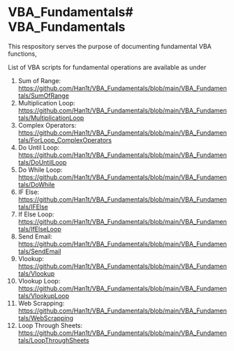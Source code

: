 # VBA_Fundamentals# VBA_Fundamentals
This respository serves the purpose of documenting fundamental VBA functions, 

List of VBA scripts for fundamental operations are available as under

1. Sum of Range: https://github.com/Han1t/VBA_Fundamentals/blob/main/VBA_Fundamentals/SumOfRange 
2. Multiplication Loop: https://github.com/Han1t/VBA_Fundamentals/blob/main/VBA_Fundamentals/MultiplicationLoop
3. Complex Operators: https://github.com/Han1t/VBA_Fundamentals/blob/main/VBA_Fundamentals/ForLoop_ComplexOperators
4. Do Until Loop: https://github.com/Han1t/VBA_Fundamentals/blob/main/VBA_Fundamentals/DoUntilLoop
5. Do While Loop: https://github.com/Han1t/VBA_Fundamentals/blob/main/VBA_Fundamentals/DoWhile
6. IF Else: https://github.com/Han1t/VBA_Fundamentals/blob/main/VBA_Fundamentals/IFElse
7. If Else Loop: https://github.com/Han1t/VBA_Fundamentals/blob/main/VBA_Fundamentals/IfElseLoop
8. Send Email: https://github.com/Han1t/VBA_Fundamentals/blob/main/VBA_Fundamentals/SendEmail
9. Vlookup: https://github.com/Han1t/VBA_Fundamentals/blob/main/VBA_Fundamentals/Vlookup
10. Vlookup Loop: https://github.com/Han1t/VBA_Fundamentals/blob/main/VBA_Fundamentals/VlookupLoop
11. Web Scrapping: https://github.com/Han1t/VBA_Fundamentals/blob/main/VBA_Fundamentals/WebScrapping
12. Loop Through Sheets: https://github.com/Han1t/VBA_Fundamentals/blob/main/VBA_Fundamentals/LoopThroughSheets
